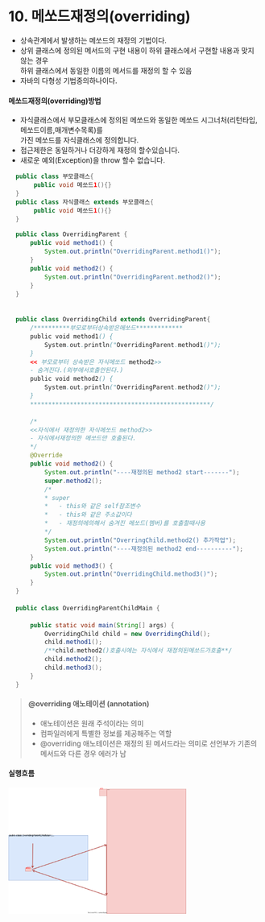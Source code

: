 # 10. 메쏘드재정의(overriding)
  - 상속관계에서 발생하는 메쏘드의 재정의 기법이다.
  - 상위 클래스에 정의된 메서드의 구현 내용이 하위 클래스에서 구현할 내용과 맞지 않는 경우<br>
      하위 클래스에서 동일한 이름의 메서드를 재정의 할 수 있음
  - 자바의 다형성 기법중의하나이다.
  
  #### 메쏘드재정의(overriding)방법

   - 자식클래스에서 부모클래스에 정의된 메쏘드와 동일한 메쏘드 시그너처(리턴타입,메쏘드이름,매개변수목록)를<br> 
     가진 메쏘드를 자식클래스에 정의합니다.
   - 접근제한은 동일하거나 더강하게 재정의 할수있습니다.
   - 새로운 예외(Exception)을 throw 할수 없습니다.  
  
  ```java
    public class 부모클래스{
         public void 메쏘드1(){}
    }
    public class 자식클래스 extends 부모클래스{
		 public void 메쏘드1(){}
    }

  ```    

  ```java
    public class OverridingParent {
		public void method1() {
			System.out.println("OverridingParent.method1()");
		}
		public void method2() {
			System.out.println("OverridingParent.method2()");
		}
	}

    
	public class OverridingChild extends OverridingParent{
		/**********부모로부터상속받은메쏘드*************
		public void method1() {
			System.out.println("OverridingParent.method1()");
		}
		<< 부모로부터 상속받은 자식메쏘드 method2>>
		- 숨겨진다.(외부에서호출안된다.)
		public void method2() {
			System.out.println("OverridingParent.method2()");
		}
		**************************************************/
		
		/*
		<<자식에서 재정의한 자식메쏘드 method2>>
		- 자식에서재정의한 메쏘드만 호출된다.
		*/
		@Override
		public void method2() {
			System.out.println("----재정의된 method2 start-------");
			super.method2();
			/*
			* super
			*   - this와 같은 self참조변수
			*   - this와 같은 주소값이다
			*   - 재정의에의해서 숨겨진 메쏘드(멤버)를 호출할때사용
			*/
			System.out.println("OverringChild.method2() 추가작업");
			System.out.println("----재정의된 method2 end----------");
		}
		public void method3() {
			System.out.println("OverridingChild.method3()");
		}
	}

	public class OverridingParentChildMain {

		public static void main(String[] args) {
			OverridingChild child = new OverridingChild();
			child.method1();
			/**child.method2()호출시에는 자식에서 재정의된메쏘드가호출**/
			child.method2();
		    child.method3();
		}
	}
  ```


  
> #### @overriding 애노테이션 (annotation)<br>
  >- 애노테이션은 원래 주석이라는 의미<br>
  >- 컴파일러에게 특별한 정보를 제공해주는 역할<br>
  >- @overriding 애노테이션은 재정의 된 메서드라는 의미로 선언부가 기존의 메서드와 다른 경우 에러가 남		


#### 실행흐름

<img src='오버라이딩.svg' width='70%' height='70%'>

 
   

  
  


